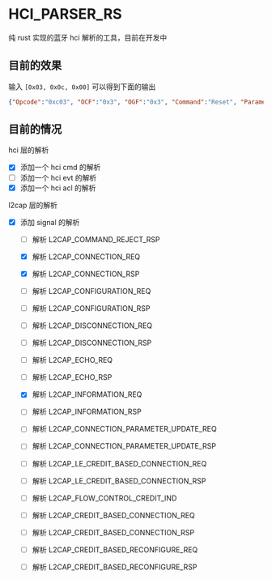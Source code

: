 # HCI_PARSER_RS

纯 rust 实现的蓝牙 hci 解析的工具，目前在开发中

## 目前的效果

输入 `[0x03, 0x0c, 0x00]` 可以得到下面的输出

```json
{"Opcode":"0xc03", "OCF":"0x3", "OGF":"0x3", "Command":"Reset", "Parameter_Total_Length":"0x0"}
```

## 目前的情况

hci 层的解析

- [x] 添加一个 hci cmd 的解析
- [ ] 添加一个 hci evt 的解析
- [x] 添加一个 hci acl 的解析

l2cap 层的解析

- [x] 添加 signal 的解析
  - [ ] 解析 L2CAP_COMMAND_REJECT_RSP
  - [x] 解析 L2CAP_CONNECTION_REQ
  - [x] 解析 L2CAP_CONNECTION_RSP
  - [ ] 解析 L2CAP_CONFIGURATION_REQ
  - [ ] 解析 L2CAP_CONFIGURATION_RSP
  - [ ] 解析 L2CAP_DISCONNECTION_REQ
  - [ ] 解析 L2CAP_DISCONNECTION_RSP
  - [ ] 解析 L2CAP_ECHO_REQ
  - [ ] 解析 L2CAP_ECHO_RSP
  - [x] 解析 L2CAP_INFORMATION_REQ
  - [ ] 解析 L2CAP_INFORMATION_RSP
  - [ ] 解析 L2CAP_CONNECTION_PARAMETER_UPDATE_REQ
  - [ ] 解析 L2CAP_CONNECTION_PARAMETER_UPDATE_RSP
  - [ ] 解析 L2CAP_LE_CREDIT_BASED_CONNECTION_REQ
  - [ ] 解析 L2CAP_LE_CREDIT_BASED_CONNECTION_RSP
  - [ ] 解析 L2CAP_FLOW_CONTROL_CREDIT_IND
  - [ ] 解析 L2CAP_CREDIT_BASED_CONNECTION_REQ
  - [ ] 解析 L2CAP_CREDIT_BASED_CONNECTION_RSP
  - [ ] 解析 L2CAP_CREDIT_BASED_RECONFIGURE_REQ
  - [ ] 解析 L2CAP_CREDIT_BASED_RECONFIGURE_RSP

